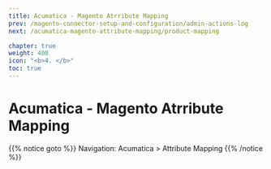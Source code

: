 ```yaml
---
title: Acumatica - Magento Atrribute Mapping
prev: /magento-connector-setup-and-configuration/admin-actions-log
next: /acumatica-magento-attribute-mapping/product-mapping

chapter: true
weight: 400
icon: "<b>4. </b>"
toc: true
---
```



# Acumatica - Magento Atrribute Mapping

{{% notice goto %}}
Navigation: Acumatica > Attribute Mapping
{{% /notice %}}

